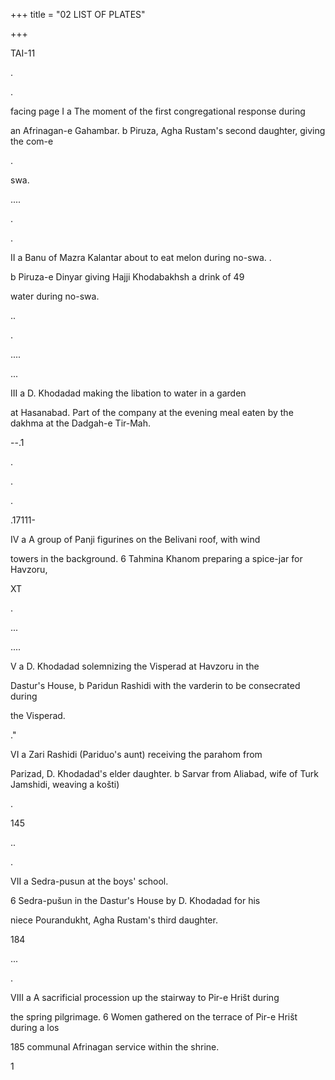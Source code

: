 +++
title = "02 LIST OF PLATES"

+++

TAI-11

.

.

facing page I a The moment of the first congregational response during

an Afrinagan-e Gahambar. b Piruza, Agha Rustam's second daughter, giving the com-e

.

swa.

....

.

.

II a Banu of Mazra Kalantar about to eat melon during no-swa. .

b Piruza-e Dinyar giving Hajji Khodabakhsh a drink of 49

water during no-swa.

..

.

....

...

III a D. Khodadad making the libation to water in a garden

at Hasanabad. Part of the company at the evening meal eaten by the dakhma at the Dadgah-e Tir-Mah.

--.1

.

.

.

.17111-

IV a A group of Panji figurines on the Belivani roof, with wind

towers in the background. 6 Tahmina Khanom preparing a spice-jar for Havzoru,

XT

.

...

....

V a D. Khodadad solemnizing the Visperad at Havzoru in the

Dastur's House, b Paridun Rashidi with the varderin to be consecrated during

the Visperad.

."

VI a Zari Rashidi (Pariduo's aunt) receiving the parahom from

Parizad, D. Khodadad's elder daughter. b Sarvar from Aliabad, wife of Turk Jamshidi, weaving a košti)

.

145

..

.

VII a Sedra-pusun at the boys' school.

6 Sedra-pušun in the Dastur's House by D. Khodadad for his

niece Pourandukht, Agha Rustam's third daughter.

184

...

.

VIII a A sacrificial procession up the stairway to Pir-e Hrišt during

the spring pilgrimage. 6 Women gathered on the terrace of Pir-e Hrišt during a los

185 communal Afrinagan service within the shrine.

1
